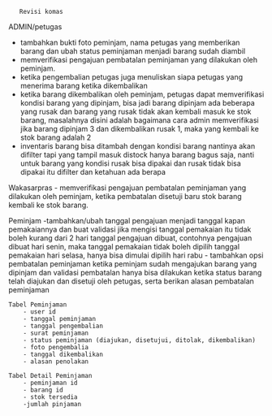 
       Revisi komas 
<!-- 1. tambahkan bukti foto ketika barang yang di pinjam telah di serahkan oleh peminjam (petugas ) -->
<!-- 2. tambahkan pembeda Antra tanggal pengajuan  peminjaman di input dengan tanggal pemakaian ketika barang akan di gunakan  -->
<!-- 3. tambahkan opsi pembatalan peminjaman ketika peminjam sudah mengajukan barang yg di pinjam d cantumkan alasan kenapa di batalkan peminjaman secara tiba2  -->
<!-- 4. tambakan from pemakaian di ajukan peminjaman barang harus di ajukan dua hari sebelum di pinjam  -->
<!-- 5. tambahkan opsi status barang (alasan) pengambilan ketika peminjam mengembalikan barang  -->
<!-- 6. Sertakan nama petugas yang memberikan barang ke peminjam dan jga ketika pengambilan barang sertakan foto petugas dan barang  -->
<!-- 7. Tambalan 3 opsi yaitu barang baik, rusak tapi bisa di pakai , rusak sudah tidak bisa di pakai -->
<!-- 8. tambahkan status peminjaman "terlambat dikembalikan" jika peminjam terlambat mengembalikan barang -->



ADMIN/petugas
   - tambahkan bukti foto peminjam, nama petugas yang memberikan barang dan ubah status peminjaman menjadi barang sudah diambil
   - memverifikasi pengajuan pembatalan peminjaman yang dilakukan oleh peminjam.
   - ketika pengembalian petugas juga menuliskan siapa petugas yang menerima barang ketika dikembalikan
   - ketika barang dikembalikan oleh peminjam, petugas dapat memverifikasi kondisi barang yang dipinjam, bisa jadi barang dipinjam ada beberapa yang rusak dan barang yang rusak tidak akan kembali masuk ke stok barang, masalahnya disini adalah bagaimana cara admin memverifikasi jika barang dipinjam 3 dan dikembalikan rusak 1, maka yang kembali ke stok barang adalah 2
   - inventaris barang bisa ditambah dengan kondisi barang nantinya akan difilter tapi yang tampil masuk distock hanya barang bagus saja, nanti untuk barang yang kondisi rusak bisa dipakai dan rusak tidak bisa dipakai itu difilter dan ketahuan ada berapa


Wakasarpras
    - memverifikasi pengajuan pembatalan peminjaman yang dilakukan oleh peminjam, ketika pembatalan disetuji baru stok barang kembali ke stok barang.
    
Peminjam
    -tambahkan/ubah tanggal pengajuan menjadi tanggal kapan pemakaiannya dan buat validasi jika mengisi tanggal pemakaian itu tidak boleh kurang dari 2 hari tanggal pengajuan dibuat, contohnya pengajuan dibuat hari senin, maka tanggal pemakaian tidak boleh dipilih tanggal pemakaian hari selasa, hanya bisa dimulai dipilih hari rabu
    - tambahkan opsi pembatalan peminjaman ketika peminjam sudah mengajukan barang yang dipinjam dan validasi pembatalan hanya bisa dilakukan ketika status barang telah diajukan dan disetuji oleh petugas, serta berikan alasan pembatalan peminjaman


    Tabel Peminjaman
        - user id
        - tanggal peminjaman
        - tanggal pengembalian
        - surat peminjaman
        - status peminjaman (diajukan, disetujui, ditolak, dikembalikan)
        - foto pengembalia
        - tanggal dikembalikan
        - alasan penolakan

    Tabel Detail Peminjaman
        - peminjaman id
        - barang id
        - stok tersedia
        -jumlah pinjaman

 